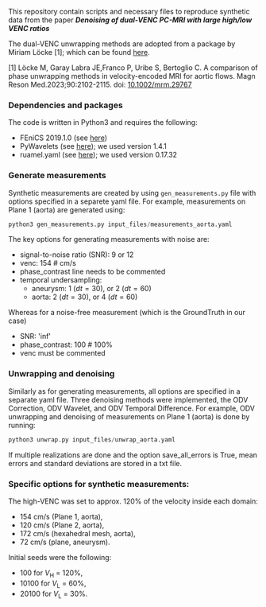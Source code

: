 This repository contain scripts and necessary files to reproduce synthetic data from the paper
**_Denoising of dual-VENC PC-MRI with large high/low VENC ratios_**

The dual-VENC unwrapping methods are adopted from a package by Miriam Löcke [1]; which can be found [here](https://git.web.rug.nl/p305235/Phase_Unwrapping_Comparison).

[1] Löcke M, Garay Labra JE,Franco P, Uribe S, Bertoglio C. A comparison of phase unwrapping methods in velocity-encoded MRI for aortic flows. Magn Reson Med.2023;90:2102-2115. doi: [10.1002/mrm.29767](https://onlinelibrary.wiley.com/doi/full/10.1002/mrm.29767)

### Dependencies and packages
The code is written in Python3 and requires the following:
- FEniCS 2019.1.0 (see [here](https://fenicsproject.org/download/archive/))
- PyWavelets (see [here](https://github.com/PyWavelets/pywt)); we used version 1.4.1
- ruamel.yaml (see [here](https://pypi.org/project/ruamel.yaml/)); we used version 0.17.32

### Generate measurements
Synthetic measurements are created by using `gen_measurements.py` file with options specified in a separete yaml file.
For example, measurements on Plane 1 (aorta) are generated using:
```python
python3 gen_measurements.py input_files/measurements_aorta.yaml
```

The key options for generating measurements with noise are:
- signal-to-noise ratio (SNR): 9 or 12
- venc: 154 # cm/s
- phase_contrast line needs to be commented
- temporal undersampling:
  - aneurysm: 1 ($dt=30$), or 2 ($dt=60$)
  - aorta: 2 ($dt=30$), or 4 ($dt=60$)

Whereas for a noise-free measurement (which is the GroundTruth in our case)
- SNR: 'inf'
- phase_contrast: 100 # 100%
- venc must be commented


### Unwrapping and denoising
Similarly as for generating measurements, all options are specified in a separate yaml file. Three denoising methods were implemented, the ODV Correction, ODV Wavelet, and ODV Temporal Difference.
For example, ODV unwrapping and denoising of measurements on Plane 1 (aorta) is done by running:
```python
python3 unwrap.py input_files/unwrap_aorta.yaml
```
If multiple realizations are done and the option save_all_errors is True, mean errors and standard deviations are stored in a txt file.


### Specific options for synthetic measurements:

The high-VENC was set to approx. 120% of the velocity inside each domain:
- 154 cm/s (Plane 1, aorta),
- 120 cm/s (Plane 2, aorta),
- 172 cm/s (hexahedral mesh, aorta),
- 72 cm/s (plane, aneurysm).

Initial seeds were the following:
- 100 for $V_\text{H}$ = 120%,
- 10100 for $V_\text{L}$ = 60%,
- 20100 for $V_\text{L}$ = 30%.
